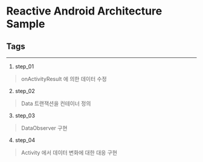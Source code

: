 # Reactive Android Architecture Sample

## Tags
----

1. step_01

> onActivityResult 에 의한 데이터 수정
 
2. step_02

> Data 트랜잭션을 컨테이너 정의

3. step_03

> DataObserver 구현

4. step_04

> Activity 에서 데이터 변화에 대한 대응 구현